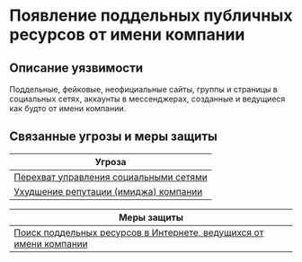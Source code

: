 # Появление поддельных публичных ресурсов от имени компании
## Описание уязвимости
Поддельные, фейковые, неофициальные сайты, группы и страницы в социальных сетях, аккаунты в мессенджерах, созданные и ведущиеся как будто от имени компании.

## Связанные угрозы и меры защиты
|Угроза|
|-|
|[Перехват управления социальными сетями](/vkr/threats/page22)|
|[Ухудшение репутации (имиджа) компании](/vkr/threats/page24)|

|Меры защиты|
|-|
|[Поиск поддельных ресурсов в Интернете, ведущихся от имени компании](/vkr/measures/page38)|